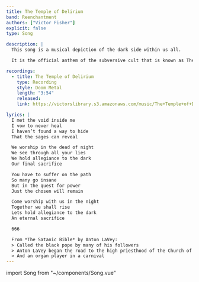 ```yaml
---
title: The Temple of Delirium
band: Reenchantment
authors: ["Victor Fisher"]
explicit: false
type: Song

description: |
  This song is a musical depiction of the dark side within us all.

  It is the official anthem of the subversive cult that is known as The Shadow Work Society.

recordings:
  - title: The Temple of Delirium
    type: Recording
    style: Doom Metal
    length: "3:54"
    released: 
    link: https://victorslibrary.s3.amazonaws.com/music/The+Temple+of+Delirium/The+Temple+of+Delirium.mp3

lyrics: |
  I met the void inside me
  I vow to never heal
  I haven’t found a way to hide
  That the sages can reveal

  We worship in the dead of night
  We see through all your lies
  We hold allegiance to the dark
  Our final sacrifice

  You have to suffer on the path
  So many go insane
  But in the quest for power
  Just the chosen will remain

  Come worship with us in the night
  Together we shall rise
  Lets hold allegiance to the dark
  An eternal sacrifice

  666

  From *The Satanic Bible* by Anton LaVey:
  > Called the black pope by many of his followers
  > Anton LaVey began the road to the high priesthood of the Church of Satan when he was only 16 years old
  > And an organ player in a carnival
---
```


import Song from "~/components/Song.vue"

<Song :songData="$frontmatter" />
